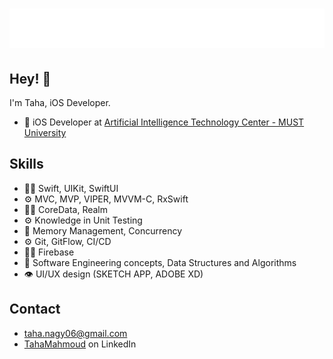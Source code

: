 
<h1 align="center">
  <img src="https://raw.githubusercontent.com/TahaMahmoud/TahaMahmoud/5bce03788481e71382e4174c46266ccaee3dd184/name.svg" alt="Taha Mahmoud" />
</h1>

## Hey! 👋
I'm Taha, iOS Developer.

- 🧭 iOS Developer at [Artificial Intelligence Technology Center - MUST University](https://www.must.edu.eg)

## Skills
-	👨‍💻 Swift, UIKit, SwiftUI
-	⚙️ MVC, MVP, VIPER, MVVM-C, RxSwift
-	👨‍💻 CoreData, Realm 
-	⚙️ Knowledge in Unit Testing
-	💽 Memory Management, Concurrency 
-	⚙️ Git, GitFlow, CI/CD
-	👨‍💻 Firebase
-	💽 Software Engineering concepts, Data Structures and Algorithms
-	👁️ UI/UX design (SKETCH APP, ADOBE XD)


## Contact
- [taha.nagy06@gmail.com](mailto:taha.nagy06@gmail.com)
- [TahaMahmoud](https://www.linkedin.com/in/engtahamahmoud/) on LinkedIn
